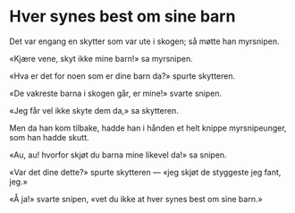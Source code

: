 # Hver synes best om sine barn

Det var engang en skytter som var ute i skogen; så møtte han myrsnipen.

«Kjære vene, skyt ikke mine barn!» sa myrsnipen.

«Hva er det for noen som er dine barn da?» spurte skytteren.

«De vakreste barna i skogen går, er mine!» svarte snipen.

«Jeg får vel ikke skyte dem da,» sa skytteren.

Men da han kom tilbake, hadde han i hånden et helt knippe myrsnipeunger, som han hadde skutt.

«Au, au! hvorfor skjøt du barna mine likevel da!» sa snipen.

«Var det dine dette?» spurte skytteren — «jeg skjøt de styggeste jeg fant, jeg.»

«Å ja!» svarte snipen, «vet du ikke at hver synes best om sine barn.»